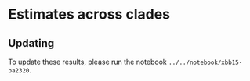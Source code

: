 # Estimates across clades

## Updating

To update these results, please run the notebook `../../notebook/xbb15-ba2320`.
